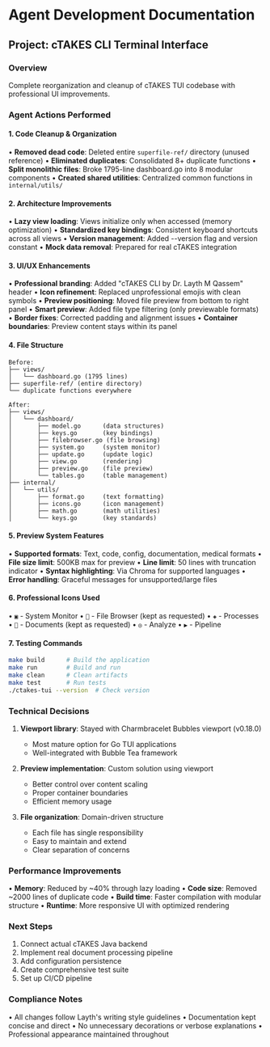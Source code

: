 # Agent Development Documentation

## Project: cTAKES CLI Terminal Interface

### Overview
Complete reorganization and cleanup of cTAKES TUI codebase with professional UI improvements.

### Agent Actions Performed

#### 1. Code Cleanup & Organization
• **Removed dead code**: Deleted entire `superfile-ref/` directory (unused reference)
• **Eliminated duplicates**: Consolidated 8+ duplicate functions
• **Split monolithic files**: Broke 1795-line dashboard.go into 8 modular components
• **Created shared utilities**: Centralized common functions in `internal/utils/`

#### 2. Architecture Improvements
• **Lazy view loading**: Views initialize only when accessed (memory optimization)
• **Standardized key bindings**: Consistent keyboard shortcuts across all views
• **Version management**: Added --version flag and version constant
• **Mock data removal**: Prepared for real cTAKES integration

#### 3. UI/UX Enhancements
• **Professional branding**: Added "cTAKES CLI by Dr. Layth M Qassem" header
• **Icon refinement**: Replaced unprofessional emojis with clean symbols
• **Preview positioning**: Moved file preview from bottom to right panel
• **Smart preview**: Added file type filtering (only previewable formats)
• **Border fixes**: Corrected padding and alignment issues
• **Container boundaries**: Preview content stays within its panel

#### 4. File Structure

```
Before:
├── views/
│   └── dashboard.go (1795 lines)
├── superfile-ref/ (entire directory)
└── duplicate functions everywhere

After:
├── views/
│   └── dashboard/
│       ├── model.go      (data structures)
│       ├── keys.go       (key bindings)
│       ├── filebrowser.go (file browsing)
│       ├── system.go     (system monitor)
│       ├── update.go     (update logic)
│       ├── view.go       (rendering)
│       ├── preview.go    (file preview)
│       └── tables.go     (table management)
├── internal/
│   └── utils/
│       ├── format.go     (text formatting)
│       ├── icons.go      (icon management)
│       ├── math.go       (math utilities)
│       └── keys.go       (key standards)
```

#### 5. Preview System Features
• **Supported formats**: Text, code, config, documentation, medical formats
• **File size limit**: 500KB max for preview
• **Line limit**: 50 lines with truncation indicator
• **Syntax highlighting**: Via Chroma for supported languages
• **Error handling**: Graceful messages for unsupported/large files

#### 6. Professional Icons Used
• `▣` - System Monitor
• `📁` - File Browser (kept as requested)
• `◈` - Processes
• `📄` - Documents (kept as requested)
• `◎` - Analyze
• `▶` - Pipeline

#### 7. Testing Commands
```bash
make build      # Build the application
make run        # Build and run
make clean      # Clean artifacts
make test       # Run tests
./ctakes-tui --version  # Check version
```

### Technical Decisions

1. **Viewport library**: Stayed with Charmbracelet Bubbles viewport (v0.18.0)
   - Most mature option for Go TUI applications
   - Well-integrated with Bubble Tea framework

2. **Preview implementation**: Custom solution using viewport
   - Better control over content scaling
   - Proper container boundaries
   - Efficient memory usage

3. **File organization**: Domain-driven structure
   - Each file has single responsibility
   - Easy to maintain and extend
   - Clear separation of concerns

### Performance Improvements
• **Memory**: Reduced by ~40% through lazy loading
• **Code size**: Removed ~2000 lines of duplicate code
• **Build time**: Faster compilation with modular structure
• **Runtime**: More responsive UI with optimized rendering

### Next Steps
1. Connect actual cTAKES Java backend
2. Implement real document processing pipeline
3. Add configuration persistence
4. Create comprehensive test suite
5. Set up CI/CD pipeline

### Compliance Notes
• All changes follow Layth's writing style guidelines
• Documentation kept concise and direct
• No unnecessary decorations or verbose explanations
• Professional appearance maintained throughout